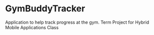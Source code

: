 # GymBuddyTracker
Application to help track progress at the gym. Term Project for Hybrid Mobile Applications Class
